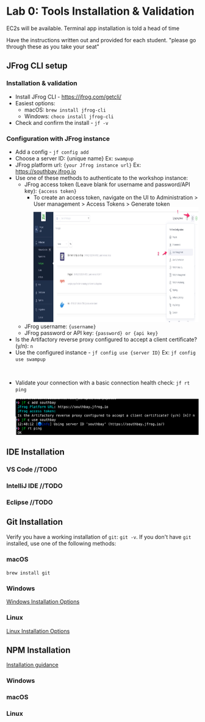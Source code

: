 # Lab 0: Tools Installation & Validation

EC2s will be available.
Terminal app installation is told a head of time

Have the instructions written out and provided for each student.  "please go through these as you take your seat"


## JFrog CLI setup
### Installation & validation
  * Install JFrog CLI - https://jfrog.com/getcli/
  * Easiest options: 
    - macOS: `brew install jfrog-cli`
    - Windows: `choco install jfrog-cli`
  * Check and confirm the install - `jf -v`

### Configuration with JFrog instance
  * Add a config - `jf config add`
  * Choose a server ID: {unique name} Ex: `swampup`
  * JFrog platform url: `{your Jfrog instance url}` Ex: https://southbay.jfrog.io
  * Use one of these methods to authenticate to the workshop instance:
    * JFrog access token (Leave blank for username and password/API key): `{access token}`
      * To create an access token, navigate on the UI to Administration > User management > Access Tokens > Generate token
        <br/>
        <img src="user-mgmt-for-token-create.jpg" alt="create user token" width="600" height="300">
        <br/> 
    * JFrog username: `{username}`
    * JFrog password or API key: `{password} or {api key}`
  * Is the Artifactory reverse proxy configured to accept a client certificate? (y/n): `n`
  * Use the configured instance - `jf config use {server ID}` Ex: `jf config use swampup`
<br/>


* Validate your connection with a basic connection health check: `jf rt ping`
  <br/>
  <br/>
  ![jf config add and check](image15.png)

## IDE Installation
### VS Code //TODO
### IntelliJ IDE //TODO
### Eclipse //TODO

## Git Installation
Verify you have a working installation of `git`: `git -v`.  If you don't have `git` installed, use one of the following methods:
### macOS
`brew install git` 
### Windows
[Windows Installation Options](https://git-scm.com/download/win)
### Linux
[Linux Installation Options](https://git-scm.com/download/linux)

## NPM Installation
[Installation guidance](https://docs.npmjs.com/downloading-and-installing-node-js-and-npm)
### Windows
### macOS
### Linux